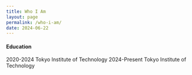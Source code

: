 ```yaml
---
title: Who I Am
layout: page
permalink: /who-i-am/
date: 2024-06-22
---
```

#### Education
2020-2024 Tokyo Institute of Technology 
2024-Present Tokyo Institute of Technology 